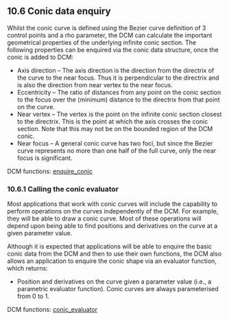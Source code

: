 ## 10.6 Conic data enquiry

Whilst the conic curve is defined using the Bezier curve definition of 3 control points and a rho parameter, the DCM can calculate the important geometrical properties of the underlying infinite conic section. 
The following properties can be enquired via the conic data structure, once the conic is added to DCM:

- Axis direction – The axis direction is the direction from the directrix of the curve to the near focus. 
Thus it is perpendicular to the directrix and is also the direction from near vertex to the near focus.
- Eccentricity – The ratio of distances from any point on the conic section to the focus over the (minimum) distance to the directrix from that point on the curve.
- Near vertex – The vertex is the point on the infinite conic section closest to the directrix. 
This is the point at which the axis crosses the conic section. 
Note that this may not be on the bounded region of the DCM conic.
- Near focus – A general conic curve has two foci, but since the Bezier curve represents no more than one half of the full curve, only the near focus is significant.

DCM functions: [enquire\_conic](16.7._Conic_functions.md)

### 10.6.1 Calling the conic evaluator

Most applications that work with conic curves will include the capability to perform operations on the curves independently of the DCM. 
For example, they will be able to draw a conic curve. 
Most of these operations will depend upon being able to find positions and derivatives on the curve at a given parameter value.

Although it is expected that applications will be able to enquire the basic conic data from the DCM and then to use their own functions, the DCM also allows an application to enquire the conic shape via an evaluator function, which returns:

- Position and derivatives on the curve given a parameter value (i.e., a parametric evaluator function). Conic curves are always parameterised from 0 to 1.

DCM functions: [conic\_evaluator](16.7._Conic_functions.md)

